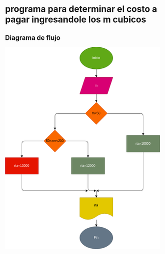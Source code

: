 # programa para determinar el costo a pagar ingresandole los m  cubicos 

## Diagrama de flujo

![Diagrama de flujo](diagrama.png "Diagrama de flujo")